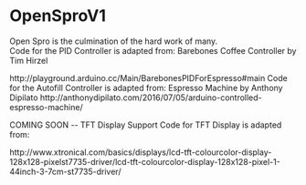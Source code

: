# OpenSproV1
Open Spro is the culmination of the hard work of many.  
Code for the PID Controller is adapted from:
Barebones Coffee Controller by Tim Hirzel
<link>http://playground.arduino.cc/Main/BarebonesPIDForEspresso#main</link>
Code for the Autofill Controller is adapted from:
Espresso Machine by Anthony Dipilato
<link>http://anthonydipilato.com/2016/07/05/arduino-controlled-espresso-machine/</link>

COMING SOON -- TFT Display Support
Code for TFT Display is adapted from:
<link>http://www.xtronical.com/basics/displays/lcd-tft-colourcolor-display-128x128-pixelst7735-driver/lcd-tft-colourcolor-display-128x128-pixel-1-44inch-3-7cm-st7735-driver/</link>
